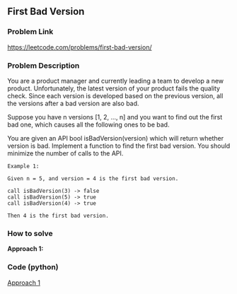 ## First Bad Version

### Problem Link

https://leetcode.com/problems/first-bad-version/

### Problem Description 

You are a product manager and currently leading a team to develop a new product. Unfortunately, the latest version of your product fails the quality check. Since each version is developed based on the previous version, all the versions after a bad version are also bad.

Suppose you have n versions [1, 2, ..., n] and you want to find out the first bad one, which causes all the following ones to be bad.

You are given an API bool isBadVersion(version) which will return whether version is bad. Implement a function to find the first bad version. You should minimize the number of calls to the API.

```
Example 1: 

Given n = 5, and version = 4 is the first bad version.

call isBadVersion(3) -> false
call isBadVersion(5) -> true
call isBadVersion(4) -> true

Then 4 is the first bad version. 

```


### How to solve 

**Approach 1:** 


### Code (python)

[Approach 1](https://github.com/yanray/leetcode/blob/master/problems/0278First_Bad_Version/0278First_Bad_Version1.py)

```python

```

